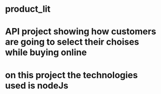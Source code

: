 # product_lit
# API project showing how customers are going to select their choises while buying online 
# on this project the technologies used is nodeJs

 
